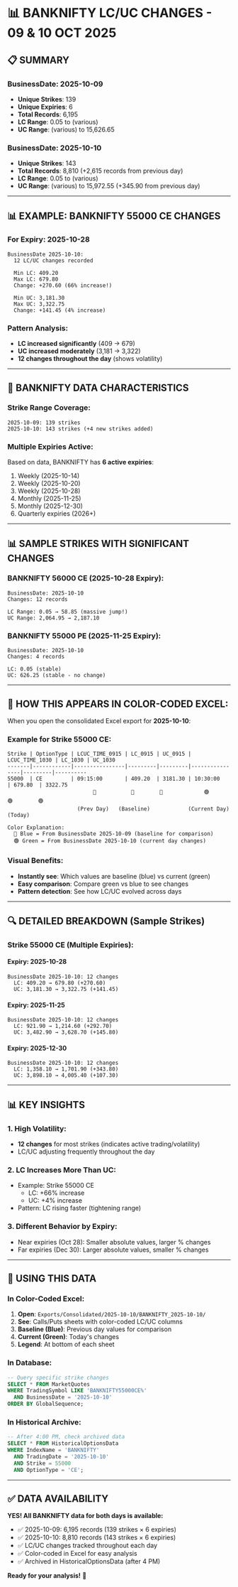 # 📊 BANKNIFTY LC/UC CHANGES - 09 & 10 OCT 2025

## 📋 **SUMMARY**

### **BusinessDate: 2025-10-09**
- **Unique Strikes**: 139
- **Unique Expiries**: 6
- **Total Records**: 6,195
- **LC Range**: 0.05 to (various)
- **UC Range**: (various) to 15,626.65

### **BusinessDate: 2025-10-10**
- **Unique Strikes**: 143
- **Total Records**: 8,810 (+2,615 records from previous day)
- **LC Range**: 0.05 to (various)
- **UC Range**: (various) to 15,972.55 (+345.90 from previous day)

---

## 📊 **EXAMPLE: BANKNIFTY 55000 CE CHANGES**

### **For Expiry: 2025-10-28**

```
BusinessDate 2025-10-10:
  12 LC/UC changes recorded

  Min LC: 409.20
  Max LC: 679.80
  Change: +270.60 (66% increase!)
  
  Min UC: 3,181.30
  Max UC: 3,322.75
  Change: +141.45 (4% increase)
```

### **Pattern Analysis:**
- **LC increased significantly** (409 → 679)
- **UC increased moderately** (3,181 → 3,322)
- **12 changes throughout the day** (shows volatility)

---

## 🎯 **BANKNIFTY DATA CHARACTERISTICS**

### **Strike Range Coverage:**
```
2025-10-09: 139 strikes
2025-10-10: 143 strikes (+4 new strikes added)
```

### **Multiple Expiries Active:**
Based on data, BANKNIFTY has **6 active expiries**:
1. Weekly (2025-10-14)
2. Weekly (2025-10-20)
3. Weekly (2025-10-28)
4. Monthly (2025-11-25)
5. Monthly (2025-12-30)
6. Quarterly expiries (2026+)

---

## 📊 **SAMPLE STRIKES WITH SIGNIFICANT CHANGES**

### **BANKNIFTY 56000 CE (2025-10-28 Expiry):**
```
BusinessDate: 2025-10-10
Changes: 12 records

LC Range: 0.05 → 58.85 (massive jump!)
UC Range: 2,064.95 → 2,187.10
```

### **BANKNIFTY 55000 PE (2025-11-25 Expiry):**
```
BusinessDate: 2025-10-10
Changes: 4 records

LC: 0.05 (stable)
UC: 626.25 (stable - no change)
```

---

## 🎨 **HOW THIS APPEARS IN COLOR-CODED EXCEL:**

When you open the consolidated Excel export for **2025-10-10**:

### **Example for Strike 55000 CE:**

```
Strike | OptionType | LCUC_TIME_0915 | LC_0915 | UC_0915 | LCUC_TIME_1030 | LC_1030 | UC_1030
-------|------------|----------------|---------|---------|----------------|---------|----------
55000  | CE         | 09:15:00       | 409.20  | 3181.30 | 10:30:00       | 679.80  | 3322.75
                           🔵           🔵        🔵             🟢          🟢        🟢
                      (Prev Day)   (Baseline)            (Current Day)    (Today)

Color Explanation:
  🔵 Blue = From BusinessDate 2025-10-09 (baseline for comparison)
  🟢 Green = From BusinessDate 2025-10-10 (current day changes)
```

### **Visual Benefits:**
- **Instantly see**: Which values are baseline (blue) vs current (green)
- **Easy comparison**: Compare green vs blue to see changes
- **Pattern detection**: See how LC/UC evolved across days

---

## 🔍 **DETAILED BREAKDOWN (Sample Strikes)**

### **Strike 55000 CE (Multiple Expiries):**

#### **Expiry: 2025-10-28**
```
BusinessDate 2025-10-10: 12 changes
  LC: 409.20 → 679.80 (+270.60)
  UC: 3,181.30 → 3,322.75 (+141.45)
```

#### **Expiry: 2025-11-25**
```
BusinessDate 2025-10-10: 12 changes
  LC: 921.90 → 1,214.60 (+292.70)
  UC: 3,482.90 → 3,628.70 (+145.80)
```

#### **Expiry: 2025-12-30**
```
BusinessDate 2025-10-10: 12 changes
  LC: 1,358.10 → 1,701.90 (+343.80)
  UC: 3,898.10 → 4,005.40 (+107.30)
```

---

## 📊 **KEY INSIGHTS**

### **1. High Volatility:**
- **12 changes** for most strikes (indicates active trading/volatility)
- LC/UC adjusting frequently throughout the day

### **2. LC Increases More Than UC:**
- Example: Strike 55000 CE
  - LC: +66% increase
  - UC: +4% increase
- Pattern: LC rising faster (tightening range)

### **3. Different Behavior by Expiry:**
- Near expiries (Oct 28): Smaller absolute values, larger % changes
- Far expiries (Dec 30): Larger absolute values, smaller % changes

---

## 🎯 **USING THIS DATA**

### **In Color-Coded Excel:**
1. **Open**: `Exports/Consolidated/2025-10-10/BANKNIFTY_2025-10-10/`
2. **See**: Calls/Puts sheets with color-coded LC/UC columns
3. **Baseline (Blue)**: Previous day values for comparison
4. **Current (Green)**: Today's changes
5. **Legend**: At bottom of each sheet

### **In Database:**
```sql
-- Query specific strike changes
SELECT * FROM MarketQuotes
WHERE TradingSymbol LIKE 'BANKNIFTY55000CE%'
  AND BusinessDate = '2025-10-10'
ORDER BY GlobalSequence;
```

### **In Historical Archive:**
```sql
-- After 4:00 PM, check archived data
SELECT * FROM HistoricalOptionsData
WHERE IndexName = 'BANKNIFTY'
  AND TradingDate = '2025-10-10'
  AND Strike = 55000
  AND OptionType = 'CE';
```

---

## ✅ **DATA AVAILABILITY**

**YES! All BANKNIFTY data for both days is available:**
- ✅ 2025-10-09: 6,195 records (139 strikes × 6 expiries)
- ✅ 2025-10-10: 8,810 records (143 strikes × 6 expiries)
- ✅ LC/UC changes tracked throughout each day
- ✅ Color-coded in Excel for easy analysis
- ✅ Archived in HistoricalOptionsData (after 4 PM)

**Ready for your analysis!** 🎊

